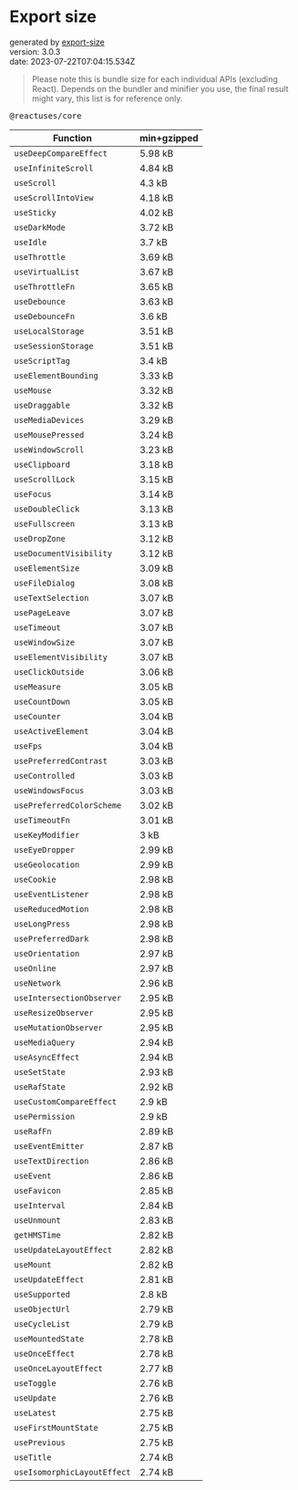 # Export size

generated by [export-size](https://github.com/antfu/export-size)<br>
version: 3.0.3<br>
date: 2023-07-22T07:04:15.534Z

> Please note this is bundle size for each individual APIs (excluding React). Depends on the bundler and minifier you use, the final result might vary, this list is for reference only.

<kbd>@reactuses/core</kbd>

| Function                    | min+gzipped |
| --------------------------- | ----------- |
| `useDeepCompareEffect`      | 5.98 kB     |
| `useInfiniteScroll`         | 4.84 kB     |
| `useScroll`                 | 4.3 kB      |
| `useScrollIntoView`         | 4.18 kB     |
| `useSticky`                 | 4.02 kB     |
| `useDarkMode`               | 3.72 kB     |
| `useIdle`                   | 3.7 kB      |
| `useThrottle`               | 3.69 kB     |
| `useVirtualList`            | 3.67 kB     |
| `useThrottleFn`             | 3.65 kB     |
| `useDebounce`               | 3.63 kB     |
| `useDebounceFn`             | 3.6 kB      |
| `useLocalStorage`           | 3.51 kB     |
| `useSessionStorage`         | 3.51 kB     |
| `useScriptTag`              | 3.4 kB      |
| `useElementBounding`        | 3.33 kB     |
| `useMouse`                  | 3.32 kB     |
| `useDraggable`              | 3.32 kB     |
| `useMediaDevices`           | 3.29 kB     |
| `useMousePressed`           | 3.24 kB     |
| `useWindowScroll`           | 3.23 kB     |
| `useClipboard`              | 3.18 kB     |
| `useScrollLock`             | 3.15 kB     |
| `useFocus`                  | 3.14 kB     |
| `useDoubleClick`            | 3.13 kB     |
| `useFullscreen`             | 3.13 kB     |
| `useDropZone`               | 3.12 kB     |
| `useDocumentVisibility`     | 3.12 kB     |
| `useElementSize`            | 3.09 kB     |
| `useFileDialog`             | 3.08 kB     |
| `useTextSelection`          | 3.07 kB     |
| `usePageLeave`              | 3.07 kB     |
| `useTimeout`                | 3.07 kB     |
| `useWindowSize`             | 3.07 kB     |
| `useElementVisibility`      | 3.07 kB     |
| `useClickOutside`           | 3.06 kB     |
| `useMeasure`                | 3.05 kB     |
| `useCountDown`              | 3.05 kB     |
| `useCounter`                | 3.04 kB     |
| `useActiveElement`          | 3.04 kB     |
| `useFps`                    | 3.04 kB     |
| `usePreferredContrast`      | 3.03 kB     |
| `useControlled`             | 3.03 kB     |
| `useWindowsFocus`           | 3.03 kB     |
| `usePreferredColorScheme`   | 3.02 kB     |
| `useTimeoutFn`              | 3.01 kB     |
| `useKeyModifier`            | 3 kB        |
| `useEyeDropper`             | 2.99 kB     |
| `useGeolocation`            | 2.99 kB     |
| `useCookie`                 | 2.98 kB     |
| `useEventListener`          | 2.98 kB     |
| `useReducedMotion`          | 2.98 kB     |
| `useLongPress`              | 2.98 kB     |
| `usePreferredDark`          | 2.98 kB     |
| `useOrientation`            | 2.97 kB     |
| `useOnline`                 | 2.97 kB     |
| `useNetwork`                | 2.96 kB     |
| `useIntersectionObserver`   | 2.95 kB     |
| `useResizeObserver`         | 2.95 kB     |
| `useMutationObserver`       | 2.95 kB     |
| `useMediaQuery`             | 2.94 kB     |
| `useAsyncEffect`            | 2.94 kB     |
| `useSetState`               | 2.93 kB     |
| `useRafState`               | 2.92 kB     |
| `useCustomCompareEffect`    | 2.9 kB      |
| `usePermission`             | 2.9 kB      |
| `useRafFn`                  | 2.89 kB     |
| `useEventEmitter`           | 2.87 kB     |
| `useTextDirection`          | 2.86 kB     |
| `useEvent`                  | 2.86 kB     |
| `useFavicon`                | 2.85 kB     |
| `useInterval`               | 2.84 kB     |
| `useUnmount`                | 2.83 kB     |
| `getHMSTime`                | 2.82 kB     |
| `useUpdateLayoutEffect`     | 2.82 kB     |
| `useMount`                  | 2.82 kB     |
| `useUpdateEffect`           | 2.81 kB     |
| `useSupported`              | 2.8 kB      |
| `useObjectUrl`              | 2.79 kB     |
| `useCycleList`              | 2.79 kB     |
| `useMountedState`           | 2.78 kB     |
| `useOnceEffect`             | 2.78 kB     |
| `useOnceLayoutEffect`       | 2.77 kB     |
| `useToggle`                 | 2.76 kB     |
| `useUpdate`                 | 2.76 kB     |
| `useLatest`                 | 2.75 kB     |
| `useFirstMountState`        | 2.75 kB     |
| `usePrevious`               | 2.75 kB     |
| `useTitle`                  | 2.74 kB     |
| `useIsomorphicLayoutEffect` | 2.74 kB     |

